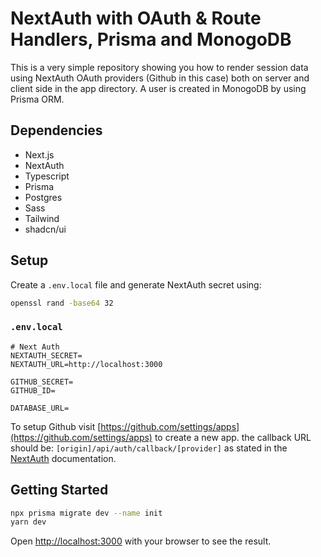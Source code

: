 # NextAuth with OAuth & Route Handlers, Prisma and MonogoDB
This is a very simple repository showing you how to render session data using NextAuth OAuth providers (Github in this case) both on server and client side in the app directory. A user is created in MonogoDB by using Prisma ORM.

## Dependencies

- Next.js
- NextAuth
- Typescript
- Prisma
- Postgres
- Sass
- Tailwind
- shadcn/ui

## Setup

Create a `.env.local` file and generate NextAuth secret using:

```bash
openssl rand -base64 32
```

### `.env.local` 

```
# Next Auth
NEXTAUTH_SECRET=
NEXTAUTH_URL=http://localhost:3000

GITHUB_SECRET=
GITHUB_ID=

DATABASE_URL=
```

To setup Github visit [https://github.com/settings/apps](https://github.com/settings/apps) to create a new app. the callback URL should be: `[origin]/api/auth/callback/[provider]` as stated in the [NextAuth](https://next-auth.js.org/configuration/providers/oauth) documentation.

## Getting Started

```bash
npx prisma migrate dev --name init
yarn dev
```

Open [http://localhost:3000](http://localhost:3000) with your browser to see the result.
